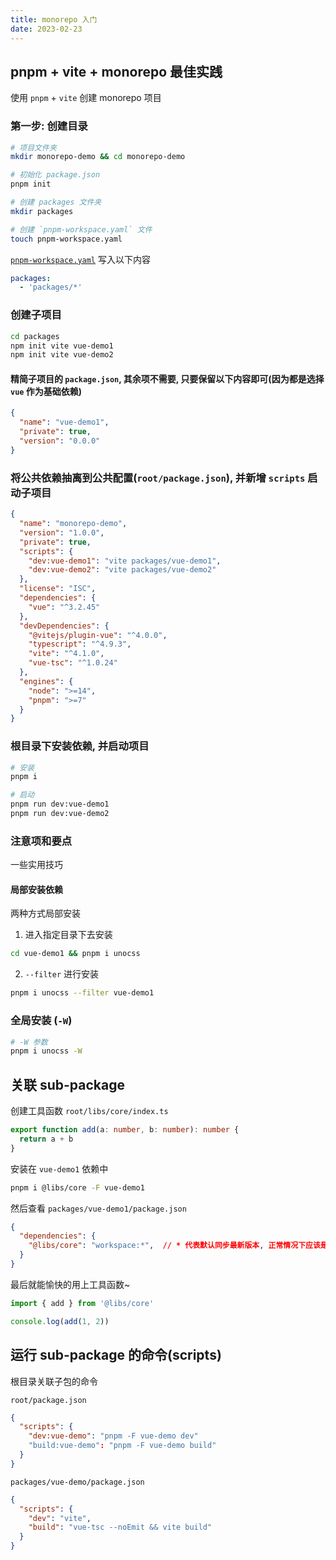 ```yaml
---
title: monorepo 入门
date: 2023-02-23
---
```


## pnpm + vite + monorepo 最佳实践

使用 `pnpm` + `vite` 创建 monorepo 项目

### 第一步: **创建目录**

```sh
# 项目文件夹
mkdir monorepo-demo && cd monorepo-demo

# 初始化 package.json
pnpm init

# 创建 packages 文件夹
mkdir packages

# 创建 `pnpm-workspace.yaml` 文件
touch pnpm-workspace.yaml
```

[`pnpm-workspace.yaml`](https://pnpm.io/pnpm-workspace_yaml) 写入以下内容

```yaml
packages:
  - 'packages/*'
```

### 创建子项目

```sh
cd packages
npm init vite vue-demo1
npm init vite vue-demo2
```

#### 精简子项目的 `package.json`, 其余项不需要, 只要保留以下内容即可(因为都是选择 `vue` 作为基础依赖)

```json
{
  "name": "vue-demo1",
  "private": true,
  "version": "0.0.0"
}
```

### 将公共依赖抽离到公共配置(`root/package.json`), 并新增 `scripts` 启动子项目

```json
{
  "name": "monorepo-demo",
  "version": "1.0.0",
  "private": true,
  "scripts": {
    "dev:vue-demo1": "vite packages/vue-demo1",
    "dev:vue-demo2": "vite packages/vue-demo2"
  },
  "license": "ISC",
  "dependencies": {
    "vue": "^3.2.45"
  },
  "devDependencies": {
    "@vitejs/plugin-vue": "^4.0.0",
    "typescript": "^4.9.3",
    "vite": "^4.1.0",
    "vue-tsc": "^1.0.24"
  },
  "engines": {
    "node": ">=14",
    "pnpm": ">=7"
  }
}
```

### 根目录下安装依赖, 并启动项目

```sh
# 安装
pnpm i

# 启动
pnpm run dev:vue-demo1
pnpm run dev:vue-demo2
```

### 注意项和要点

一些实用技巧

#### 局部安装依赖

两种方式局部安装

1. 进入指定目录下去安装

```sh
cd vue-demo1 && pnpm i unocss
```

2. `--filter` 进行安装

```sh
pnpm i unocss --filter vue-demo1
```

### 全局安装 (`-W`)

```sh
# -W 参数
pnpm i unocss -W
```

## 关联 sub-package

创建工具函数 `root/libs/core/index.ts`

```ts
export function add(a: number, b: number): number {
  return a + b
}
```

安装在 `vue-demo1` 依赖中

```sh
pnpm i @libs/core -F vue-demo1
```

然后查看 `packages/vue-demo1/package.json`

```json
{
  "dependencies": {
    "@libs/core": "workspace:*",  // * 代表默认同步最新版本, 正常情况下应该是 ^1.0.0
  }
}
```

最后就能愉快的用上工具函数~

```ts
import { add } from '@libs/core'

console.log(add(1, 2))
```


## 运行 sub-package 的命令(scripts)

根目录关联子包的命令

`root/package.json`

```json
{
  "scripts": {
    "dev:vue-demo": "pnpm -F vue-demo dev"
    "build:vue-demo": "pnpm -F vue-demo build"
  }
}
```

`packages/vue-demo/package.json`

```json
{
  "scripts": {
    "dev": "vite",
    "build": "vue-tsc --noEmit && vite build"
  }
}
```

